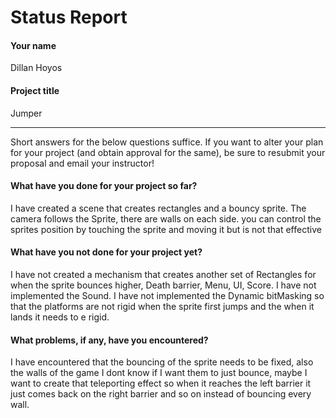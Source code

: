 # Status Report

#### Your name

Dillan Hoyos

#### Project title

Jumper

***

Short answers for the below questions suffice. If you want to alter your plan for your project (and obtain approval for the same), be sure to resubmit your proposal and email your instructor!

#### What have you done for your project so far?

I have created a scene that creates rectangles and a bouncy sprite. The camera follows the Sprite, there are walls on each side. 
you can control the sprites position by touching the sprite and moving it but is not that effective

#### What have you not done for your project yet?

I have not created a mechanism that creates another set of Rectangles for when the sprite bounces higher, Death barrier, Menu, UI, Score. 
I have not implemented the Sound.
I have not implemented the Dynamic bitMasking so that the platforms are not rigid when the sprite first jumps and the when it lands it needs to e rigid. 

#### What problems, if any, have you encountered?

I have encountered that the bouncing of the sprite needs to be fixed, also the walls of the game I dont know if I want them to just bounce, maybe I want to create that teleporting effect so when it reaches the left barrier it just comes back on the right barrier and so on instead of bouncing every wall. 



